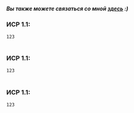 
#### *Вы также можете связаться со мной [здесь](https://vk.com/nestessia) :)*

### ИСР 1.1:
    123
#

### ИСР 1.1:
    123
#

### ИСР 1.1:
    123
#
